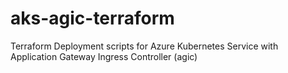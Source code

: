 # aks-agic-terraform
Terraform Deployment scripts for Azure Kubernetes Service with Application Gateway Ingress Controller (agic)

